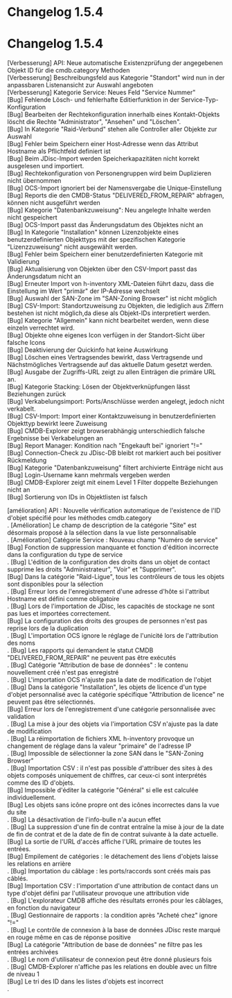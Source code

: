 <!-- TRANSLATED by md-translate -->
# Changelog 1.5.4

# Changelog 1.5.4

[Verbesserung]  API: Neue automatische Existenzprüfung der angegebenen Objekt ID für die cmdb.category Methoden<br>
[Verbesserung]  Beschreibungsfeld aus Kategorie "Standort" wird nun in der anpassbaren Listenansicht zur Auswahl angeboten<br>
[Verbesserung]  Kategorie Service: Neues Feld "Service Nummer"<br>
[Bug]           Fehlende Lösch- und fehlerhafte Editierfunktion in der Service-Typ-Konfiguration<br>
[Bug]           Bearbeiten der Rechtekonfiguration innerhalb eines Kontakt-Objekts löscht die Rechte "Administrator", "Ansehen" und "Löschen".<br>
[Bug]           In Kategorie "Raid-Verbund" stehen alle Controller aller Objekte zur Auswahl<br>
[Bug]           Fehler beim Speichern einer Host-Adresse wenn das Attribut Hostname als Pflichtfeld definiert ist<br>
[Bug]           Beim JDisc-Import werden Speicherkapazitäten nicht korrekt ausgelesen und importiert.<br>
[Bug]           Rechtekonfiguration von Personengruppen wird beim Duplizieren nicht übernommen<br>
[Bug]           OCS-Import ignoriert bei der Namensvergabe die Unique-Einstellung<br>
[Bug]           Reports die den CMDB-Status "DELIVERED_FROM_REPAIR" abfragen, können nicht ausgeführt werden<br>
[Bug]           Kategorie "Datenbankzuweisung": Neu angelegte Inhalte werden nicht gespeichert<br>
[Bug]           OCS-Import passt das Änderungsdatum des Objektes nicht an<br>
[Bug]           In Kategorie "Installation" können Lizenzobjekte eines benutzerdefinierten Objekttyps mit der spezifischen Kategorie "Lizenzzuweisung" nicht ausgewählt werden.<br>
[Bug]           Fehler beim Speichern einer benutzerdefinierten Kategorie mit Validierung<br>
[Bug]           Aktualisierung von Objekten über den CSV-Import passt das Änderungsdatum nicht an<br>
[Bug]           Erneuter Import von h-inventory XML-Dateien führt dazu, dass die Einstellung im Wert "primär" der IP-Adresse wechselt<br>
[Bug]           Auswahl der SAN-Zone im "SAN-Zoning Browser" ist nicht möglich<br>
[Bug]           CSV-Import: Standortzuweisung zu Objekten, die lediglich aus Ziffern bestehen ist nicht möglich,da diese als Objekt-IDs interpretiert werden.<br>
[Bug]           Kategorie "Allgemein" kann nicht bearbeitet werden, wenn diese einzeln verrechtet wird.<br>
[Bug]           Objekte ohne eigenes Icon verfügen in der Standort-Sicht über falsche Icons<br>
[Bug]           Deaktivierung der Quickinfo hat keine Auswirkung<br>
[Bug]           Löschen eines Vertragsendes bewirkt, dass Vertragsende und Nächstmögliches Vertragsende auf das aktuelle Datum gesetzt werden.<br>
[Bug]           Ausgabe der Zugriffs-URL zeigt zu allen Einträgen die primäre URL an.<br>
[Bug]           Kategorie Stacking: Lösen der Objektverknüpfungen lässt Beziehungen zurück<br>
[Bug]           Verkabelungsimport: Ports/Anschlüsse werden angelegt, jedoch nicht verkabelt.<br>
[Bug]           CSV-Import: Import einer Kontaktzuweisung in benutzerdefinierten Objekttyp bewirkt leere Zuweisung<br>
[Bug]           CMDB-Explorer zeigt browserabhängig unterschiedlich falsche Ergebnisse bei Verkabelungen an<br>
[Bug]           Report Manager: Kondition nach "Engekauft bei" ignoriert "!="<br>
[Bug]           Connection-Check zu JDisc-DB bleibt rot markiert auch bei positiver Rückmeldung<br>
[Bug]           Kategorie "Datenbankzuweisung" filtert archivierte Einträge nicht aus<br>
[Bug]           Login-Username kann mehrmals vergeben werden<br>
[Bug]           CMDB-Explorer zeigt mit einem Level 1 Filter doppelte Beziehungen nicht an<br>
[Bug]           Sortierung von IDs in Objektlisten ist falsch<br>

[amélioration] API : Nouvelle vérification automatique de l'existence de l'ID d'objet spécifié pour les méthodes cmdb.category<br>.
[Amélioration] Le champ de description de la catégorie "Site" est désormais proposé à la sélection dans la vue liste personnalisable<br>.
[Amélioration] Catégorie Service : Nouveau champ "Numéro de service"<br>
[Bug] Fonction de suppression manquante et fonction d'édition incorrecte dans la configuration du type de service<br>.
[Bug] L'édition de la configuration des droits dans un objet de contact supprime les droits "Administrateur", "Voir" et "Supprimer".<br>
[Bug] Dans la catégorie "Raid-Ligue", tous les contrôleurs de tous les objets sont disponibles pour la sélection<br>.
[Bug] Erreur lors de l'enregistrement d'une adresse d'hôte si l'attribut Hostname est défini comme obligatoire<br>.
[Bug] Lors de l'importation de JDisc, les capacités de stockage ne sont pas lues et importées correctement.<br>
[Bug] La configuration des droits des groupes de personnes n'est pas reprise lors de la duplication<br>.
[Bug] L'importation OCS ignore le réglage de l'unicité lors de l'attribution des noms<br>.
[Bug] Les rapports qui demandent le statut CMDB "DELIVERED_FROM_REPAIR" ne peuvent pas être exécutés<br>.
[Bug] Catégorie "Attribution de base de données" : le contenu nouvellement créé n'est pas enregistré<br>.
[Bug] L'importation OCS n'ajuste pas la date de modification de l'objet<br>.
[Bug] Dans la catégorie "Installation", les objets de licence d'un type d'objet personnalisé avec la catégorie spécifique "Attribution de licence" ne peuvent pas être sélectionnés.<br>
[Bug] Erreur lors de l'enregistrement d'une catégorie personnalisée avec validation<br>.
[Bug] La mise à jour des objets via l'importation CSV n'ajuste pas la date de modification<br>.
[Bug] La réimportation de fichiers XML h-inventory provoque un changement de réglage dans la valeur "primaire" de l'adresse IP<br>.
[Bug] Impossible de sélectionner la zone SAN dans le "SAN-Zoning Browser"<br>.
[Bug] Importation CSV : il n'est pas possible d'attribuer des sites à des objets composés uniquement de chiffres, car ceux-ci sont interprétés comme des ID d'objets.<br>
[Bug] Impossible d'éditer la catégorie "Général" si elle est calculée individuellement.<br>
[Bug] Les objets sans icône propre ont des icônes incorrectes dans la vue du site<br>.
[Bug] La désactivation de l'info-bulle n'a aucun effet<br>.
[Bug] La suppression d'une fin de contrat entraîne la mise à jour de la date de fin de contrat et de la date de fin de contrat suivante à la date actuelle.<br>
[Bug] La sortie de l'URL d'accès affiche l'URL primaire de toutes les entrées.<br>
[Bug] Empilement de catégories : le détachement des liens d'objets laisse les relations en arrière<br>.
[Bug] Importation du câblage : les ports/raccords sont créés mais pas câblés.<br>
[Bug] Importation CSV : l'importation d'une attribution de contact dans un type d'objet défini par l'utilisateur provoque une attribution vide<br>.
[Bug] L'explorateur CMDB affiche des résultats erronés pour les câblages, en fonction du navigateur<br>.
[Bug] Gestionnaire de rapports : la condition après "Acheté chez" ignore "!="<br>.
[Bug] Le contrôle de connexion à la base de données JDisc reste marqué en rouge même en cas de réponse positive<br>
[Bug] La catégorie "Attribution de base de données" ne filtre pas les entrées archivées<br>.
[Bug] Le nom d'utilisateur de connexion peut être donné plusieurs fois<br>.
[Bug] CMDB-Explorer n'affiche pas les relations en double avec un filtre de niveau 1<br>
[Bug] Le tri des ID dans les listes d'objets est incorrect<br>.